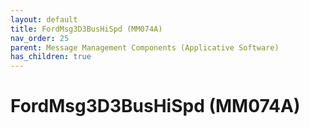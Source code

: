 ```yaml
---
layout: default
title: FordMsg3D3BusHiSpd (MM074A)
nav_order: 25
parent: Message Management Components (Applicative Software)
has_children: true
---
```

# FordMsg3D3BusHiSpd (MM074A)
